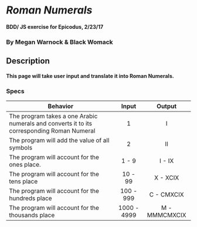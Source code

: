 # _Roman Numerals_

#### BDD/ JS exercise for Epicodus, 2/23/17

### By Megan Warnock & Black Womack

## Description

#### This page will take user input and translate it into Roman Numerals.

### Specs

| Behavior |   Input   |   Output   |
|----------|:---------:|:----------:|
| The program takes a one Arabic numerals and converts it to its corresponding Roman Numeral| 1 | I |
|The program will add the value of all symbols| 2 | II                                         |
| The program will account for the ones place. | 1 - 9  | I - IX |
| The program will account for the tens place| 10 - 99 | X - XCIX |
| The program will account for the hundreds place| 100 - 999 | C - CMXCIX|
|The program will account for the thousands place| 1000 - 4999|M - MMMCMXCIX |
